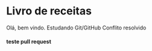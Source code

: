 # Livro de receitas

Olá, bem vindo.
Estudando Git/GitHub
Conflito resolvido

#### teste pull request
